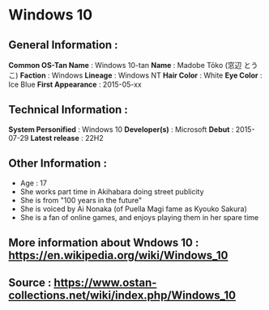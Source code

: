﻿# Windows 10

## General Information : 
**Common OS-Tan Name** : Windows 10-tan 
**Name** : Madobe Tōko (窓辺 とうこ) 
**Faction** : Windows
**Lineage** : Windows NT 
**Hair Color** : White
**Eye Color** : Ice Blue 
**First Appearance** : 2015-05-xx 

## Technical Information :
**System Personified** : Windows 10
**Developer(s)** : Microsoft
**Debut** : 2015-07-29
**Latest release** : 22H2

## Other Information : 
* Age : 17
* She works part time in Akihabara doing street publicity
* She is from "100 years in the future"
* She is voiced by Ai Nonaka (of Puella Magi fame as Kyouko Sakura)
* She is a fan of online games, and enjoys playing them in her spare time

## More information about Wndows 10 : https://en.wikipedia.org/wiki/Windows_10

## Source : https://www.ostan-collections.net/wiki/index.php/Windows_10